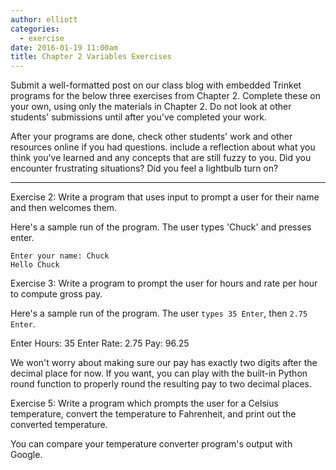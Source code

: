 ```yaml
---
author: elliott
categories:
  - exercise
date: 2016-01-19 11:00am
title: Chapter 2 Variables Exercises
---
```


Submit a well-formatted post on our class blog with embedded Trinket programs for the below three
exercises from Chapter 2.  Complete these on your own, using only the materials in Chapter 2. Do not
look at other students' submissions until after you've completed your work.  

After your programs are done, check other students' work and other resources online if you had questions.
include a reflection about what you think you've learned and any concepts that are still fuzzy to you.
Did you encounter frustrating situations? Did you feel a lightbulb turn on?

___

Exercise 2: Write a program that uses input to prompt a user for their name and then welcomes them.

Here's a sample run of the program.  The user types 'Chuck' and presses enter.

```
Enter your name: Chuck
Hello Chuck
```

Exercise 3: Write a program to prompt the user for hours and rate per hour to compute gross pay.

Here's a sample run of the program.  The user `types 35 Enter`, then `2.75 Enter`.

Enter Hours: 35
Enter Rate: 2.75
Pay: 96.25

We won't worry about making sure our pay has exactly two digits after the decimal place for now. If you want, you can play with the built-in Python round function to properly round the resulting pay to two decimal places.


Exercise 5: Write a program which prompts the user for a Celsius temperature, convert the temperature to 
Fahrenheit, and print out the converted temperature.

You can compare your temperature converter program's output with Google.